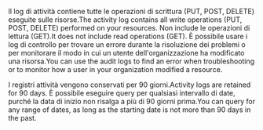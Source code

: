 <span data-ttu-id="a94c3-101">Il log di attività contiene tutte le operazioni di scrittura (PUT, POST, DELETE) eseguite sulle risorse.</span><span class="sxs-lookup"><span data-stu-id="a94c3-101">The activity log contains all write operations (PUT, POST, DELETE) performed on your resources.</span></span> <span data-ttu-id="a94c3-102">Non include le operazioni di lettura (GET).</span><span class="sxs-lookup"><span data-stu-id="a94c3-102">It does not include read operations (GET).</span></span> <span data-ttu-id="a94c3-103">È possibile usare i log di controllo per trovare un errore durante la risoluzione dei problemi o per monitorare il modo in cui un utente dell'organizzazione ha modificato una risorsa.</span><span class="sxs-lookup"><span data-stu-id="a94c3-103">You can use the audit logs to find an error when troubleshooting or to monitor how a user in your organization modified a resource.</span></span>

<span data-ttu-id="a94c3-104">I registri attività vengono conservati per 90 giorni.</span><span class="sxs-lookup"><span data-stu-id="a94c3-104">Activity logs are retained for 90 days.</span></span> <span data-ttu-id="a94c3-105">È possibile eseguire query per qualsiasi intervallo di date, purché la data di inizio non risalga a più di 90 giorni prima.</span><span class="sxs-lookup"><span data-stu-id="a94c3-105">You can query for any range of dates, as long as the starting date is not more than 90 days in the past.</span></span>

